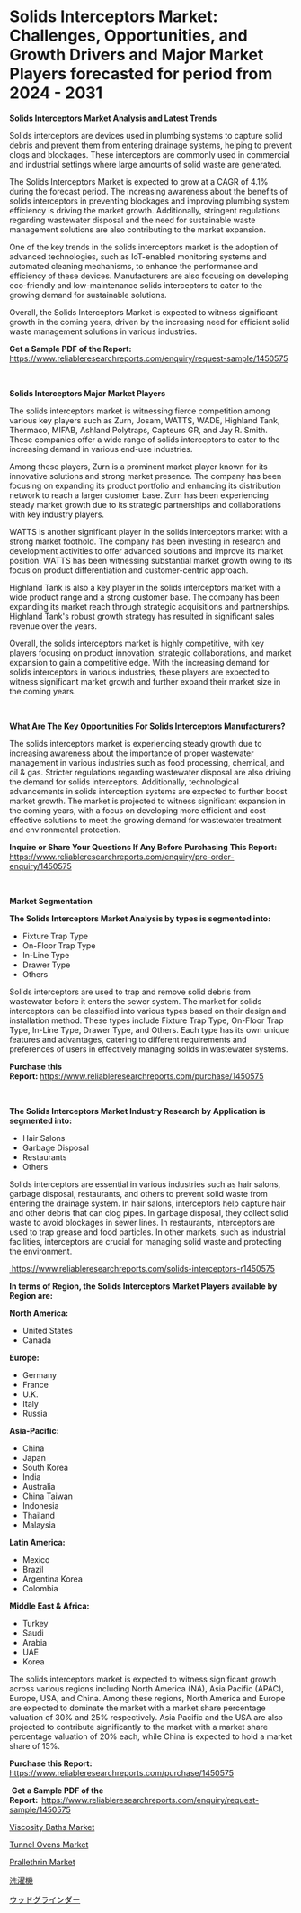 <p><h1>Solids Interceptors Market: Challenges, Opportunities, and Growth Drivers and Major Market Players forecasted for period from 2024 - 2031</h1></p><p><strong>Solids Interceptors Market Analysis and Latest Trends</strong></p>
<p><p>Solids interceptors are devices used in plumbing systems to capture solid debris and prevent them from entering drainage systems, helping to prevent clogs and blockages. These interceptors are commonly used in commercial and industrial settings where large amounts of solid waste are generated.</p><p>The Solids Interceptors Market is expected to grow at a CAGR of 4.1% during the forecast period. The increasing awareness about the benefits of solids interceptors in preventing blockages and improving plumbing system efficiency is driving the market growth. Additionally, stringent regulations regarding wastewater disposal and the need for sustainable waste management solutions are also contributing to the market expansion.</p><p>One of the key trends in the solids interceptors market is the adoption of advanced technologies, such as IoT-enabled monitoring systems and automated cleaning mechanisms, to enhance the performance and efficiency of these devices. Manufacturers are also focusing on developing eco-friendly and low-maintenance solids interceptors to cater to the growing demand for sustainable solutions.</p><p>Overall, the Solids Interceptors Market is expected to witness significant growth in the coming years, driven by the increasing need for efficient solid waste management solutions in various industries.</p></p>
<p><strong>Get a Sample PDF of the Report:&nbsp;</strong> <a href="https://www.reliableresearchreports.com/enquiry/request-sample/1450575">https://www.reliableresearchreports.com/enquiry/request-sample/1450575</a></p>
<p>&nbsp;</p>
<p><strong>Solids Interceptors Major Market Players</strong></p>
<p><p>The solids interceptors market is witnessing fierce competition among various key players such as Zurn, Josam, WATTS, WADE, Highland Tank, Thermaco, MIFAB, Ashland Polytraps, Capteurs GR, and Jay R. Smith. These companies offer a wide range of solids interceptors to cater to the increasing demand in various end-use industries.</p><p>Among these players, Zurn is a prominent market player known for its innovative solutions and strong market presence. The company has been focusing on expanding its product portfolio and enhancing its distribution network to reach a larger customer base. Zurn has been experiencing steady market growth due to its strategic partnerships and collaborations with key industry players.</p><p>WATTS is another significant player in the solids interceptors market with a strong market foothold. The company has been investing in research and development activities to offer advanced solutions and improve its market position. WATTS has been witnessing substantial market growth owing to its focus on product differentiation and customer-centric approach.</p><p>Highland Tank is also a key player in the solids interceptors market with a wide product range and a strong customer base. The company has been expanding its market reach through strategic acquisitions and partnerships. Highland Tank's robust growth strategy has resulted in significant sales revenue over the years.</p><p>Overall, the solids interceptors market is highly competitive, with key players focusing on product innovation, strategic collaborations, and market expansion to gain a competitive edge. With the increasing demand for solids interceptors in various industries, these players are expected to witness significant market growth and further expand their market size in the coming years.</p></p>
<p>&nbsp;</p>
<p><strong>What Are The Key Opportunities For Solids Interceptors Manufacturers?</strong></p>
<p><p>The solids interceptors market is experiencing steady growth due to increasing awareness about the importance of proper wastewater management in various industries such as food processing, chemical, and oil & gas. Stricter regulations regarding wastewater disposal are also driving the demand for solids interceptors. Additionally, technological advancements in solids interception systems are expected to further boost market growth. The market is projected to witness significant expansion in the coming years, with a focus on developing more efficient and cost-effective solutions to meet the growing demand for wastewater treatment and environmental protection.</p></p>
<p><strong>Inquire or Share Your Questions If Any Before Purchasing This Report:</strong> <a href="https://www.reliableresearchreports.com/enquiry/pre-order-enquiry/1450575">https://www.reliableresearchreports.com/enquiry/pre-order-enquiry/1450575</a></p>
<p>&nbsp;</p>
<p><strong>Market Segmentation</strong></p>
<p><strong>The Solids Interceptors Market Analysis by types is segmented into:</strong></p>
<p><ul><li>Fixture Trap Type</li><li>On-Floor Trap Type</li><li>In-Line Type</li><li>Drawer Type</li><li>Others</li></ul></p>
<p><p>Solids interceptors are used to trap and remove solid debris from wastewater before it enters the sewer system. The market for solids interceptors can be classified into various types based on their design and installation method. These types include Fixture Trap Type, On-Floor Trap Type, In-Line Type, Drawer Type, and Others. Each type has its own unique features and advantages, catering to different requirements and preferences of users in effectively managing solids in wastewater systems.</p></p>
<p><strong>Purchase this Report:&nbsp;</strong><a href="https://www.reliableresearchreports.com/purchase/1450575">https://www.reliableresearchreports.com/purchase/1450575</a></p>
<p>&nbsp;</p>
<p><strong>The Solids Interceptors Market Industry Research by Application is segmented into:</strong></p>
<p><ul><li>Hair Salons</li><li>Garbage Disposal</li><li>Restaurants</li><li>Others</li></ul></p>
<p><p>Solids interceptors are essential in various industries such as hair salons, garbage disposal, restaurants, and others to prevent solid waste from entering the drainage system. In hair salons, interceptors help capture hair and other debris that can clog pipes. In garbage disposal, they collect solid waste to avoid blockages in sewer lines. In restaurants, interceptors are used to trap grease and food particles. In other markets, such as industrial facilities, interceptors are crucial for managing solid waste and protecting the environment.</p></p>
<p><a href="https://www.reliableresearchreports.com/solids-interceptors-r1450575">&nbsp;https://www.reliableresearchreports.com/solids-interceptors-r1450575</a></p>
<p><strong>In terms of Region, the Solids Interceptors Market Players available by Region are:</strong></p>
<p>
    <p> <strong> North America: </strong>
        <ul>
            <li>United States</li>
            <li>Canada</li>
        </ul>
        </p> 
    <p> <strong> Europe: </strong>
        <ul>
            <li>Germany</li>
            <li>France</li>
            <li>U.K.</li>
            <li>Italy</li>
            <li>Russia</li>
        </ul>
        </p> 
    <p> <strong> Asia-Pacific: </strong>
        <ul>
            <li>China</li>
            <li>Japan</li>
            <li>South Korea</li>
            <li>India</li>
            <li>Australia</li>
            <li>China Taiwan</li>
            <li>Indonesia</li>
            <li>Thailand</li>
            <li>Malaysia</li>
        </ul>
        </p> 
    <p> <strong> Latin America: </strong>
        <ul>
            <li>Mexico</li>
            <li>Brazil</li>
            <li>Argentina Korea</li>
            <li>Colombia</li>
        </ul>
        </p> 
    <p> <strong> Middle East & Africa: </strong>
        <ul>
            <li>Turkey</li>
            <li>Saudi</li>
            <li>Arabia</li>
            <li>UAE</li>
            <li>Korea</li>
        </ul>
    </p>
    </p>
<p><p>The solids interceptors market is expected to witness significant growth across various regions including North America (NA), Asia Pacific (APAC), Europe, USA, and China. Among these regions, North America and Europe are expected to dominate the market with a market share percentage valuation of 30% and 25% respectively. Asia Pacific and the USA are also projected to contribute significantly to the market with a market share percentage valuation of 20% each, while China is expected to hold a market share of 15%.</p></p>
<p><strong>Purchase this Report: </strong><a href="https://www.reliableresearchreports.com/purchase/1450575">https://www.reliableresearchreports.com/purchase/1450575</a></p>
<p>&nbsp;<strong>Get a Sample PDF of the Report:&nbsp;&nbsp;</strong><a href="https://www.reliableresearchreports.com/enquiry/request-sample/1450575">https://www.reliableresearchreports.com/enquiry/request-sample/1450575</a></p>
<p><strong></strong></p>
<p><p><a href="https://github.com/fiixsa/Market-Research-Report-List-2/blob/main/viscosity-baths-market.md">Viscosity Baths Market</a></p><p><a href="https://github.com/cecuraprangm/Market-Research-Report-List-2/blob/main/tunnel-ovens-market.md">Tunnel Ovens Market</a></p><p><a href="https://issuu.com/reportprime-2/docs/prallethrin-market-size-2030.pptx">Prallethrin Market</a></p><p><a href="https://github.com/xemfu2379520/Market-Research-Report-List-1/blob/main/100895829113.md">洗濯機</a></p><p><a href="https://github.com/bucuel854722/Market-Research-Report-List-1/blob/main/371002229114.md">ウッドグラインダー</a></p></p>